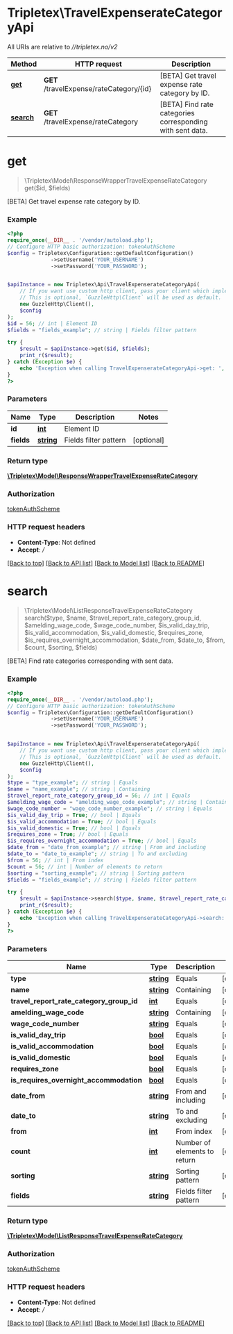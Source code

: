 # Tripletex\TravelExpenserateCategoryApi

All URIs are relative to *//tripletex.no/v2*

Method | HTTP request | Description
------------- | ------------- | -------------
[**get**](TravelExpenserateCategoryApi.md#get) | **GET** /travelExpense/rateCategory/{id} | [BETA] Get travel expense rate category by ID.
[**search**](TravelExpenserateCategoryApi.md#search) | **GET** /travelExpense/rateCategory | [BETA] Find rate categories corresponding with sent data.

# **get**
> \Tripletex\Model\ResponseWrapperTravelExpenseRateCategory get($id, $fields)

[BETA] Get travel expense rate category by ID.

### Example
```php
<?php
require_once(__DIR__ . '/vendor/autoload.php');
// Configure HTTP basic authorization: tokenAuthScheme
$config = Tripletex\Configuration::getDefaultConfiguration()
              ->setUsername('YOUR_USERNAME')
              ->setPassword('YOUR_PASSWORD');


$apiInstance = new Tripletex\Api\TravelExpenserateCategoryApi(
    // If you want use custom http client, pass your client which implements `GuzzleHttp\ClientInterface`.
    // This is optional, `GuzzleHttp\Client` will be used as default.
    new GuzzleHttp\Client(),
    $config
);
$id = 56; // int | Element ID
$fields = "fields_example"; // string | Fields filter pattern

try {
    $result = $apiInstance->get($id, $fields);
    print_r($result);
} catch (Exception $e) {
    echo 'Exception when calling TravelExpenserateCategoryApi->get: ', $e->getMessage(), PHP_EOL;
}
?>
```

### Parameters

Name | Type | Description  | Notes
------------- | ------------- | ------------- | -------------
 **id** | [**int**](../Model/.md)| Element ID |
 **fields** | [**string**](../Model/.md)| Fields filter pattern | [optional]

### Return type

[**\Tripletex\Model\ResponseWrapperTravelExpenseRateCategory**](../Model/ResponseWrapperTravelExpenseRateCategory.md)

### Authorization

[tokenAuthScheme](../../README.md#tokenAuthScheme)

### HTTP request headers

 - **Content-Type**: Not defined
 - **Accept**: */*

[[Back to top]](#) [[Back to API list]](../../README.md#documentation-for-api-endpoints) [[Back to Model list]](../../README.md#documentation-for-models) [[Back to README]](../../README.md)

# **search**
> \Tripletex\Model\ListResponseTravelExpenseRateCategory search($type, $name, $travel_report_rate_category_group_id, $amelding_wage_code, $wage_code_number, $is_valid_day_trip, $is_valid_accommodation, $is_valid_domestic, $requires_zone, $is_requires_overnight_accommodation, $date_from, $date_to, $from, $count, $sorting, $fields)

[BETA] Find rate categories corresponding with sent data.

### Example
```php
<?php
require_once(__DIR__ . '/vendor/autoload.php');
// Configure HTTP basic authorization: tokenAuthScheme
$config = Tripletex\Configuration::getDefaultConfiguration()
              ->setUsername('YOUR_USERNAME')
              ->setPassword('YOUR_PASSWORD');


$apiInstance = new Tripletex\Api\TravelExpenserateCategoryApi(
    // If you want use custom http client, pass your client which implements `GuzzleHttp\ClientInterface`.
    // This is optional, `GuzzleHttp\Client` will be used as default.
    new GuzzleHttp\Client(),
    $config
);
$type = "type_example"; // string | Equals
$name = "name_example"; // string | Containing
$travel_report_rate_category_group_id = 56; // int | Equals
$amelding_wage_code = "amelding_wage_code_example"; // string | Containing
$wage_code_number = "wage_code_number_example"; // string | Equals
$is_valid_day_trip = True; // bool | Equals
$is_valid_accommodation = True; // bool | Equals
$is_valid_domestic = True; // bool | Equals
$requires_zone = True; // bool | Equals
$is_requires_overnight_accommodation = True; // bool | Equals
$date_from = "date_from_example"; // string | From and including
$date_to = "date_to_example"; // string | To and excluding
$from = 56; // int | From index
$count = 56; // int | Number of elements to return
$sorting = "sorting_example"; // string | Sorting pattern
$fields = "fields_example"; // string | Fields filter pattern

try {
    $result = $apiInstance->search($type, $name, $travel_report_rate_category_group_id, $amelding_wage_code, $wage_code_number, $is_valid_day_trip, $is_valid_accommodation, $is_valid_domestic, $requires_zone, $is_requires_overnight_accommodation, $date_from, $date_to, $from, $count, $sorting, $fields);
    print_r($result);
} catch (Exception $e) {
    echo 'Exception when calling TravelExpenserateCategoryApi->search: ', $e->getMessage(), PHP_EOL;
}
?>
```

### Parameters

Name | Type | Description  | Notes
------------- | ------------- | ------------- | -------------
 **type** | [**string**](../Model/.md)| Equals | [optional]
 **name** | [**string**](../Model/.md)| Containing | [optional]
 **travel_report_rate_category_group_id** | [**int**](../Model/.md)| Equals | [optional]
 **amelding_wage_code** | [**string**](../Model/.md)| Containing | [optional]
 **wage_code_number** | [**string**](../Model/.md)| Equals | [optional]
 **is_valid_day_trip** | [**bool**](../Model/.md)| Equals | [optional]
 **is_valid_accommodation** | [**bool**](../Model/.md)| Equals | [optional]
 **is_valid_domestic** | [**bool**](../Model/.md)| Equals | [optional]
 **requires_zone** | [**bool**](../Model/.md)| Equals | [optional]
 **is_requires_overnight_accommodation** | [**bool**](../Model/.md)| Equals | [optional]
 **date_from** | [**string**](../Model/.md)| From and including | [optional]
 **date_to** | [**string**](../Model/.md)| To and excluding | [optional]
 **from** | [**int**](../Model/.md)| From index | [optional]
 **count** | [**int**](../Model/.md)| Number of elements to return | [optional]
 **sorting** | [**string**](../Model/.md)| Sorting pattern | [optional]
 **fields** | [**string**](../Model/.md)| Fields filter pattern | [optional]

### Return type

[**\Tripletex\Model\ListResponseTravelExpenseRateCategory**](../Model/ListResponseTravelExpenseRateCategory.md)

### Authorization

[tokenAuthScheme](../../README.md#tokenAuthScheme)

### HTTP request headers

 - **Content-Type**: Not defined
 - **Accept**: */*

[[Back to top]](#) [[Back to API list]](../../README.md#documentation-for-api-endpoints) [[Back to Model list]](../../README.md#documentation-for-models) [[Back to README]](../../README.md)

